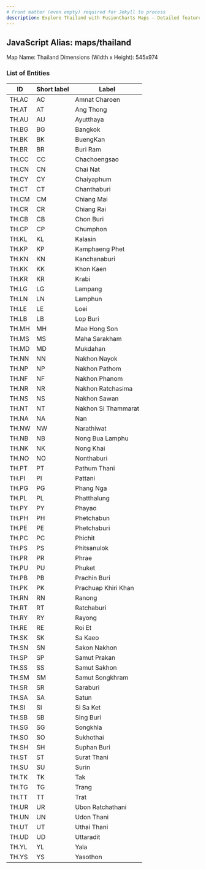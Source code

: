 ```yaml
---
# Front matter (even empty) required for Jekyll to process
description: Explore Thailand with FusionCharts Maps – Detailed features for seamless integration. Try now & enhance your data visualization today! 
---
```


## JavaScript Alias: maps/thailand

Map Name: Thailand
Dimensions (Width x Height): 545x974

### List of Entities

| ID    | Short label | Label               |
| ----- | ----------- | ------------------- |
| TH.AC | AC          | Amnat Charoen       |
| TH.AT | AT          | Ang Thong           |
| TH.AU | AU          | Ayutthaya           |
| TH.BG | BG          | Bangkok             |
| TH.BK | BK          | BuengKan            |
| TH.BR | BR          | Buri Ram            |
| TH.CC | CC          | Chachoengsao        |
| TH.CN | CN          | Chai Nat            |
| TH.CY | CY          | Chaiyaphum          |
| TH.CT | CT          | Chanthaburi         |
| TH.CM | CM          | Chiang Mai          |
| TH.CR | CR          | Chiang Rai          |
| TH.CB | CB          | Chon Buri           |
| TH.CP | CP          | Chumphon            |
| TH.KL | KL          | Kalasin             |
| TH.KP | KP          | Kamphaeng Phet      |
| TH.KN | KN          | Kanchanaburi        |
| TH.KK | KK          | Khon Kaen           |
| TH.KR | KR          | Krabi               |
| TH.LG | LG          | Lampang             |
| TH.LN | LN          | Lamphun             |
| TH.LE | LE          | Loei                |
| TH.LB | LB          | Lop Buri            |
| TH.MH | MH          | Mae Hong Son        |
| TH.MS | MS          | Maha Sarakham       |
| TH.MD | MD          | Mukdahan            |
| TH.NN | NN          | Nakhon Nayok        |
| TH.NP | NP          | Nakhon Pathom       |
| TH.NF | NF          | Nakhon Phanom       |
| TH.NR | NR          | Nakhon Ratchasima   |
| TH.NS | NS          | Nakhon Sawan        |
| TH.NT | NT          | Nakhon Si Thammarat |
| TH.NA | NA          | Nan                 |
| TH.NW | NW          | Narathiwat          |
| TH.NB | NB          | Nong Bua Lamphu     |
| TH.NK | NK          | Nong Khai           |
| TH.NO | NO          | Nonthaburi          |
| TH.PT | PT          | Pathum Thani        |
| TH.PI | PI          | Pattani             |
| TH.PG | PG          | Phang Nga           |
| TH.PL | PL          | Phatthalung         |
| TH.PY | PY          | Phayao              |
| TH.PH | PH          | Phetchabun          |
| TH.PE | PE          | Phetchaburi         |
| TH.PC | PC          | Phichit             |
| TH.PS | PS          | Phitsanulok         |
| TH.PR | PR          | Phrae               |
| TH.PU | PU          | Phuket              |
| TH.PB | PB          | Prachin Buri        |
| TH.PK | PK          | Prachuap Khiri Khan |
| TH.RN | RN          | Ranong              |
| TH.RT | RT          | Ratchaburi          |
| TH.RY | RY          | Rayong              |
| TH.RE | RE          | Roi Et              |
| TH.SK | SK          | Sa Kaeo             |
| TH.SN | SN          | Sakon Nakhon        |
| TH.SP | SP          | Samut Prakan        |
| TH.SS | SS          | Samut Sakhon        |
| TH.SM | SM          | Samut Songkhram     |
| TH.SR | SR          | Saraburi            |
| TH.SA | SA          | Satun               |
| TH.SI | SI          | Si Sa Ket           |
| TH.SB | SB          | Sing Buri           |
| TH.SG | SG          | Songkhla            |
| TH.SO | SO          | Sukhothai           |
| TH.SH | SH          | Suphan Buri         |
| TH.ST | ST          | Surat Thani         |
| TH.SU | SU          | Surin               |
| TH.TK | TK          | Tak                 |
| TH.TG | TG          | Trang               |
| TH.TT | TT          | Trat                |
| TH.UR | UR          | Ubon Ratchathani    |
| TH.UN | UN          | Udon Thani          |
| TH.UT | UT          | Uthai Thani         |
| TH.UD | UD          | Uttaradit           |
| TH.YL | YL          | Yala                |
| TH.YS | YS          | Yasothon            |

